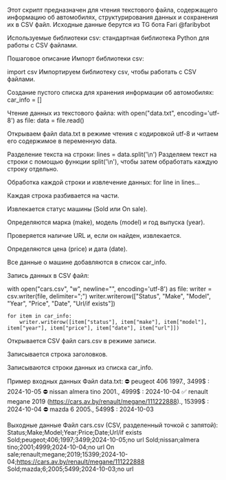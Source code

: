 Этот скрипт предназначен для чтения текстового файла, содержащего информацию об автомобилях, структурирования данных и сохранения их в CSV файл. Исходные данные берутся из TG бота Fari @faribybot

Используемые библиотеки
csv: стандартная библиотека Python для работы с CSV файлами.


Пошаговое описание
Импорт библиотеки csv:

import csv
Импортируем библиотеку csv, чтобы работать с CSV файлами.

Создание пустого списка для хранения информации об автомобилях:
car_info = []

Чтение данных из текстового файла:
with open("data.txt", encoding='utf-8') as file:
    data = file.read()

Открываем файл data.txt в режиме чтения с кодировкой utf-8 и читаем его содержимое в переменную data.

Разделение текста на строки:
lines = data.split('\n')
Разделяем текст на строки с помощью функции split('\n'), чтобы затем обработать каждую строку отдельно.

Обработка каждой строки и извлечение данных:
for line in lines...

Каждая строка разбивается на части.

Извлекается статус машины (Sold или On sale).

Определяются марка (make), модель (model) и год выпуска (year).

Проверяется наличие URL и, если он найден, извлекается.

Определяются цена (price) и дата (date).

Все данные о машине добавляются в список car_info.

Запись данных в CSV файл:

with open("cars.csv", "w", newline="", encoding='utf-8') as file:
    writer = csv.writer(file, delimiter=";")
    writer.writerow(["Status", "Make", "Model", "Year", "Price", "Date", "Url/if exists"])

    for item in car_info:
        writer.writerow([item["status"], item["make"], item["model"], item["year"], item["price"], item["date"], item["url"]])
Открывается CSV файл cars.csv в режиме записи.

Записывается строка заголовков.

Записываются строки данных из списка car_info.

Пример входных данных
Файл data.txt:
⛔️ peugeot 406 1997.,  3499$ : 2024-10-05
⛔️ nissan almera tino 2001.,  4999$ : 2024-10-04
✅ renault megane 2019 (https://cars.av.by/renault/megane/111222888)., 15399$ : 2024-10-04
⛔️ mazda 6 2005.,  5499$ : 2024-10-03

Выходные данные
Файл cars.csv (CSV, разделенный точкой с запятой):
Status;Make;Model;Year;Price;Date;Url/if exists
Sold;peugeot;406;1997;3499;2024-10-05;no url
Sold;nissan;almera tino;2001;4999;2024-10-04;no url
On sale;renault;megane;2019;15399;2024-10-04;https://cars.av.by/renault/megane/111222888
Sold;mazda;6;2005;5499;2024-10-03;no url
